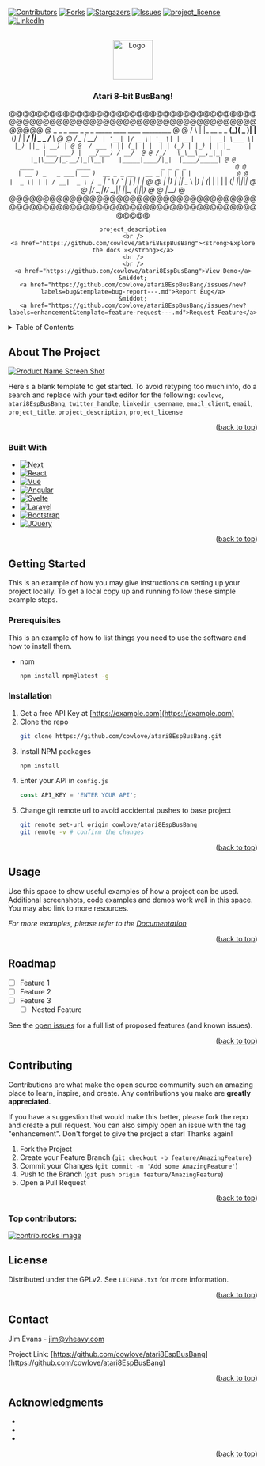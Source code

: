 
<!-- Improved compatibility of back to top link: See: https://github.com/othneildrew/Best-README-Template/pull/73 -->
<a id="readme-top"></a>
<!--
*** Thanks for checking out the Best-README-Template. If you have a suggestion
*** that would make this better, please fork the repo and create a pull request
*** or simply open an issue with the tag "enhancement".
*** Don't forget to give the project a star!
*** Thanks again! Now go create something AMAZING! :D
-->



<!-- PROJECT SHIELDS -->
<!--
*** I'm using markdown "reference style" links for readability.
*** Reference links are enclosed in brackets [ ] instead of parentheses ( ).
*** See the bottom of this document for the declaration of the reference variables
*** for contributors-url, forks-url, etc. This is an optional, concise syntax you may use.
*** https://www.markdownguide.org/basic-syntax/#reference-style-links
-->
[![Contributors][contributors-shield]][contributors-url]
[![Forks][forks-shield]][forks-url]
[![Stargazers][stars-shield]][stars-url]
[![Issues][issues-shield]][issues-url]
[![project_license][license-shield]][license-url]
[![LinkedIn][linkedin-shield]][linkedin-url]



<!-- PROJECT LOGO -->
<br />
<div align="center">
  <a href="https://github.com/cowlove/atari8EspBusBang">
    <img src="images/logo.png" alt="Logo" width="80" height="80">
  </a>

<h3 align="center">Atari 8-bit BusBang!</h3>

  <p align="center">


@@@@@@@@@@@@@@@@@@@@@@@@@@@@@@@@@@@@@@@@@@@@@@@@@@@@@@@@@@@@@@@@@@@@@@@@@@@@@@@
@     _   _             _  ___  _     _ _        _____ ____  ____ _________   @
@    / \ | |_ __ _ _ __(_)( _ )| |__ (_) |_     | ____/ ___||  _ \___ /___ \  @
@   / _ \| __/ _` | '__| |/ _ \| '_ \| | __|    |  _| \___ \| |_) ||_ \ __) | @
@  / ___ \ || (_| | |  | | (_) | |_) | | |_     | |___ ___) |  __/___) / __/  @
@ /_/   \_\__\__,_|_|  |_|\___/|_.__/|_|\__|    |_____|____/|_|  |____/_____| @
@                ____            ____                    _ _ _ _              @
@               | __ ) _   _ ___| __ )  __ _ _ __   __ _| | | | |             @
@               |  _ \| | | / __|  _ \ / _` | '_ \ / _` | | | | |             @
@               | |_) | |_| \__ \ |_) | (_| | | | | (_| |_|_|_|_|             @
@               |____/ \__,_|___/____/ \__,_|_| |_|\__, (_|_|_|_)             @
@                                                  |___/                      @
@@@@@@@@@@@@@@@@@@@@@@@@@@@@@@@@@@@@@@@@@@@@@@@@@@@@@@@@@@@@@@@@@@@@@@@@@@@@@@@

    project_description
    <br />
    <a href="https://github.com/cowlove/atari8EspBusBang"><strong>Explore the docs »</strong></a>
    <br />
    <br />
    <a href="https://github.com/cowlove/atari8EspBusBang">View Demo</a>
    &middot;
    <a href="https://github.com/cowlove/atari8EspBusBang/issues/new?labels=bug&template=bug-report---.md">Report Bug</a>
    &middot;
    <a href="https://github.com/cowlove/atari8EspBusBang/issues/new?labels=enhancement&template=feature-request---.md">Request Feature</a>
  </p>
</div>



<!-- TABLE OF CONTENTS -->
<details>
  <summary>Table of Contents</summary>
  <ol>
    <li>
      <a href="#about-the-project">About The Project</a>
      <ul>
        <li><a href="#built-with">Built With</a></li>
      </ul>
    </li>
    <li>
      <a href="#getting-started">Getting Started</a>
      <ul>
        <li><a href="#prerequisites">Prerequisites</a></li>
        <li><a href="#installation">Installation</a></li>
      </ul>
    </li>
    <li><a href="#usage">Usage</a></li>
    <li><a href="#roadmap">Roadmap</a></li>
    <li><a href="#contributing">Contributing</a></li>
    <li><a href="#license">License</a></li>
    <li><a href="#contact">Contact</a></li>
    <li><a href="#acknowledgments">Acknowledgments</a></li>
  </ol>
</details>



<!-- ABOUT THE PROJECT -->
## About The Project

[![Product Name Screen Shot][product-screenshot]](https://example.com)

Here's a blank template to get started. To avoid retyping too much info, do a search and replace with your text editor for the following: `cowlove`, `atari8EspBusBang`, `twitter_handle`, `linkedin_username`, `email_client`, `email`, `project_title`, `project_description`, `project_license`

<p align="right">(<a href="#readme-top">back to top</a>)</p>



### Built With

* [![Next][Next.js]][Next-url]
* [![React][React.js]][React-url]
* [![Vue][Vue.js]][Vue-url]
* [![Angular][Angular.io]][Angular-url]
* [![Svelte][Svelte.dev]][Svelte-url]
* [![Laravel][Laravel.com]][Laravel-url]
* [![Bootstrap][Bootstrap.com]][Bootstrap-url]
* [![JQuery][JQuery.com]][JQuery-url]

<p align="right">(<a href="#readme-top">back to top</a>)</p>



<!-- GETTING STARTED -->
## Getting Started

This is an example of how you may give instructions on setting up your project locally.
To get a local copy up and running follow these simple example steps.

### Prerequisites

This is an example of how to list things you need to use the software and how to install them.
* npm
  ```sh
  npm install npm@latest -g
  ```

### Installation

1. Get a free API Key at [https://example.com](https://example.com)
2. Clone the repo
   ```sh
   git clone https://github.com/cowlove/atari8EspBusBang.git
   ```
3. Install NPM packages
   ```sh
   npm install
   ```
4. Enter your API in `config.js`
   ```js
   const API_KEY = 'ENTER YOUR API';
   ```
5. Change git remote url to avoid accidental pushes to base project
   ```sh
   git remote set-url origin cowlove/atari8EspBusBang
   git remote -v # confirm the changes
   ```

<p align="right">(<a href="#readme-top">back to top</a>)</p>



<!-- USAGE EXAMPLES -->
## Usage

Use this space to show useful examples of how a project can be used. Additional screenshots, code examples and demos work well in this space. You may also link to more resources.

_For more examples, please refer to the [Documentation](https://example.com)_

<p align="right">(<a href="#readme-top">back to top</a>)</p>



<!-- ROADMAP -->
## Roadmap

- [ ] Feature 1
- [ ] Feature 2
- [ ] Feature 3
    - [ ] Nested Feature

See the [open issues](https://github.com/cowlove/atari8EspBusBang/issues) for a full list of proposed features (and known issues).

<p align="right">(<a href="#readme-top">back to top</a>)</p>



<!-- CONTRIBUTING -->
## Contributing

Contributions are what make the open source community such an amazing place to learn, inspire, and create. Any contributions you make are **greatly appreciated**.

If you have a suggestion that would make this better, please fork the repo and create a pull request. You can also simply open an issue with the tag "enhancement".
Don't forget to give the project a star! Thanks again!

1. Fork the Project
2. Create your Feature Branch (`git checkout -b feature/AmazingFeature`)
3. Commit your Changes (`git commit -m 'Add some AmazingFeature'`)
4. Push to the Branch (`git push origin feature/AmazingFeature`)
5. Open a Pull Request

<p align="right">(<a href="#readme-top">back to top</a>)</p>

### Top contributors:

<a href="https://github.com/cowlove/atari8EspBusBang/graphs/contributors">
  <img src="https://contrib.rocks/image?repo=cowlove/atari8EspBusBang" alt="contrib.rocks image" />
</a>



<!-- LICENSE -->
## License

Distributed under the GPLv2. See `LICENSE.txt` for more information.

<p align="right">(<a href="#readme-top">back to top</a>)</p>



<!-- CONTACT -->
## Contact

Jim Evans - jim@vheavy.com

Project Link: [https://github.com/cowlove/atari8EspBusBang](https://github.com/cowlove/atari8EspBusBang)

<p align="right">(<a href="#readme-top">back to top</a>)</p>



<!-- ACKNOWLEDGMENTS -->
## Acknowledgments

* []()
* []()
* []()

<p align="right">(<a href="#readme-top">back to top</a>)</p>



<!-- MARKDOWN LINKS & IMAGES -->
<!-- https://www.markdownguide.org/basic-syntax/#reference-style-links -->
[contributors-shield]: https://img.shields.io/github/contributors/cowlove/atari8EspBusBang.svg?style=for-the-badge
[contributors-url]: https://github.com/cowlove/atari8/graphs/contributors
[forks-shield]: https://img.shields.io/github/forks/cowlove/atari8EspBusBang.svg?style=for-the-badge
[forks-url]: https://github.com/cowlove/atari8EspBusBang/network/members
[stars-shield]: https://img.shields.io/github/stars/cowlove/atari8EspBusBang.svg?style=for-the-badge
[stars-url]: https://github.com/cowlove/atari8EspBusBang/stargazers
[issues-shield]: https://img.shields.io/github/issues/cowlove/atari8EspBusBang.svg?style=for-the-badge
[issues-url]: https://github.com/cowlove/atari8EspBusBang/issues
[license-shield]: https://img.shields.io/github/license/cowlove/atari8EspBusBang.svg?style=for-the-badge
[license-url]: https://github.com/cowlove/atari8EspBusBang/blob/master/LICENSE.txt
[linkedin-shield]: https://img.shields.io/badge/-LinkedIn-black.svg?style=for-the-badge&logo=linkedin&colorB=555
[linkedin-url]: https://linkedin.com/in/linkedin_username
[product-screenshot]: images/screenshot.png
[Next.js]: https://img.shields.io/badge/next.js-000000?style=for-the-badge&logo=nextdotjs&logoColor=white
[Next-url]: https://nextjs.org/
[React.js]: https://img.shields.io/badge/React-20232A?style=for-the-badge&logo=react&logoColor=61DAFB
[React-url]: https://reactjs.org/
[Vue.js]: https://img.shields.io/badge/Vue.js-35495E?style=for-the-badge&logo=vuedotjs&logoColor=4FC08D
[Vue-url]: https://vuejs.org/
[Angular.io]: https://img.shields.io/badge/Angular-DD0031?style=for-the-badge&logo=angular&logoColor=white
[Angular-url]: https://angular.io/
[Svelte.dev]: https://img.shields.io/badge/Svelte-4A4A55?style=for-the-badge&logo=svelte&logoColor=FF3E00
[Svelte-url]: https://svelte.dev/
[Laravel.com]: https://img.shields.io/badge/Laravel-FF2D20?style=for-the-badge&logo=laravel&logoColor=white
[Laravel-url]: https://laravel.com
[Bootstrap.com]: https://img.shields.io/badge/Bootstrap-563D7C?style=for-the-badge&logo=bootstrap&logoColor=white
[Bootstrap-url]: https://getbootstrap.com
[JQuery.com]: https://img.shields.io/badge/jQuery-0769AD?style=for-the-badge&logo=jquery&logoColor=white
[JQuery-url]: https://jquery.com 
